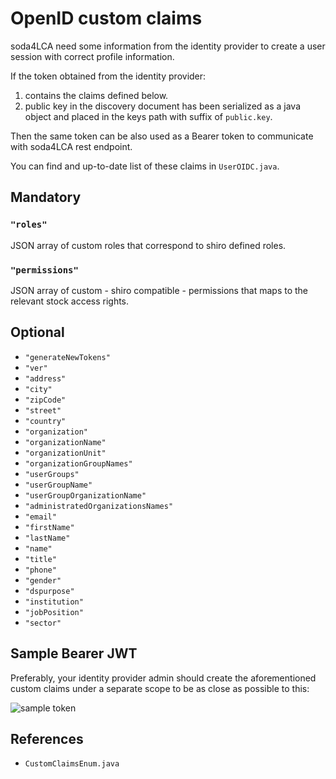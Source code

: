# OpenID custom claims

soda4LCA need some information from the identity provider to create a user session with correct profile information. 

If the token obtained from the identity provider:

1. contains the claims defined below.
2. public key in the discovery document has been serialized as a java object and placed in the keys path with suffix of `public.key`.

Then the same token can be also used as a Bearer token to communicate with soda4LCA rest endpoint. 

You can find and up-to-date list of these claims in `UserOIDC.java`.

## Mandatory

### `"roles"`

JSON array of custom roles that correspond to shiro defined roles.

### `"permissions"`

JSON array of custom - shiro compatible - permissions that maps to the relevant stock access rights.

## Optional

* `"generateNewTokens"`
* `"ver"`
* `"address"`
* `"city"`
* `"zipCode"`
* `"street"`
* `"country"`
* `"organization"`
* `"organizationName"`
* `"organizationUnit"`
* `"organizationGroupNames"`
* `"userGroups"`
* `"userGroupName"`
* `"userGroupOrganizationName"`
* `"administratedOrganizationsNames"`
* `"email"`
* `"firstName"`
* `"lastName"`
* `"name"`
* `"title"`
* `"phone"`
* `"gender"`
* `"dspurpose"`
* `"institution"`
* `"jobPosition"`
* `"sector"`

## Sample Bearer JWT

Preferably, your identity provider admin should create the aforementioned custom claims under a separate scope to be as close as possible to this:

![sample token](https://user-images.githubusercontent.com/1815268/156834766-3982efb2-e4f0-4be2-a1b6-c93446aa9e08.png)


## References

* `CustomClaimsEnum.java`
